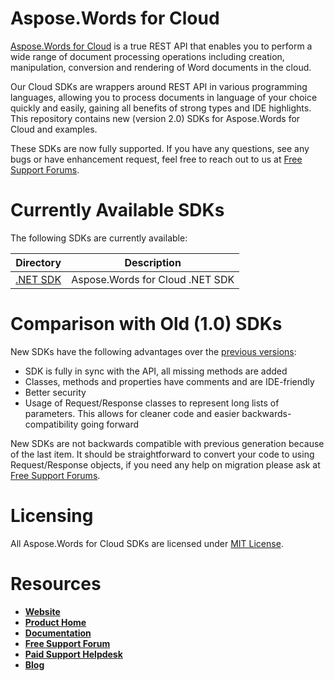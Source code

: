 # Aspose.Words for Cloud
[Aspose.Words for Cloud](https://products.aspose.cloud/words/cloud) is a true REST API that enables you to perform a wide range of document processing operations including creation, manipulation, conversion and rendering of Word documents in the cloud.

Our Cloud SDKs are wrappers around REST API in various programming languages, allowing you to process documents in language of your choice quickly and easily, gaining all benefits of strong types and IDE highlights. This repository contains new (version 2.0) SDKs for Aspose.Words for Cloud and examples.

These SDKs are now fully supported. If you have any questions, see any bugs or have enhancement request, feel free to reach out to us at [Free Support Forums](https://forum.aspose.cloud/c/words).

# Currently Available SDKs

The following SDKs are currently available:

Directory | Description
--------- | -----------
[.NET SDK](SDKs/NET) | Aspose.Words for Cloud .NET SDK


# Comparison with Old (1.0) SDKs
New SDKs have the following advantages over the [previous versions](https://github.com/aspose-words/Aspose.Words-for-Cloud):
+ SDK is fully in sync with the API, all missing methods are added
+ Classes, methods and properties have comments and are IDE-friendly
+ Better security
+ Usage of Request/Response classes to represent long lists of parameters. This allows for cleaner code and easier backwards-compatibility going forward

New SDKs are not backwards compatible with previous generation because of the last item. It should be straightforward to convert your code to using Request/Response objects, if you need any help on migration please ask at [Free Support Forums](https://forum.aspose.cloud/c/words).

# Licensing
All Aspose.Words for Cloud SDKs are licensed under [MIT License](LICENSE).

# Resources
+ [**Website**](https://www.aspose.cloud)
+ [**Product Home**](https://products.aspose.cloud/words/cloud)
+ [**Documentation**](https://docs.aspose.cloud/display/wordscloud/Home)
+ [**Free Support Forum**](https://forum.aspose.cloud/c/words)
+ [**Paid Support Helpdesk**](https://helpdesk.aspose.cloud/)
+ [**Blog**](https://blog.aspose.cloud/category/aspose-products/aspose-words-product-family/)
